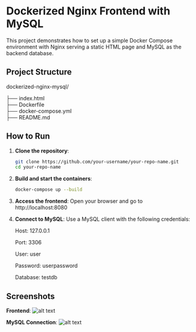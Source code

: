 # Dockerized Nginx Frontend with MySQL

This project demonstrates how to set up a simple Docker Compose environment with Nginx serving a static HTML page and MySQL as the backend database.

## Project Structure

dockerized-nginx-mysql/

├── index.html          
├── Dockerfile          
├── docker-compose.yml  
├── README.md           

## How to Run

1. **Clone the repository**:
   ```bash
   git clone https://github.com/your-username/your-repo-name.git
   cd your-repo-name
2. **Build and start the containers**:
    ```bash
    docker-compose up --build
3. **Access the frontend**: Open your browser and go to http://localhost:8080

4. **Connect to MySQL**: Use a MySQL client with the following credentials:

    Host: 127.0.0.1

    Port: 3306

    User: user

    Password: userpassword

    Database: testdb


## Screenshots
**Frontend**:
![alt text](screenshots/frontend.png)

**MySQL Connection**:
![alt text](screenshots/mysql_connection.png)
